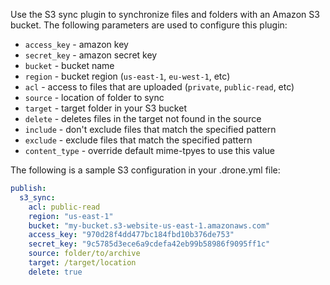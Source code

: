 Use the S3 sync plugin to synchronize files and folders with an Amazon S3 bucket. The following parameters are used to configure this plugin:

* `access_key` - amazon key
* `secret_key` - amazon secret key
* `bucket` - bucket name
* `region` - bucket region (`us-east-1`, `eu-west-1`, etc)
* `acl` - access to files that are uploaded (`private`, `public-read`, etc)
* `source` - location of folder to sync
* `target` - target folder in your S3 bucket
* `delete` - deletes files in the target not found in the source
* `include` - don't exclude files that match the specified pattern
* `exclude` - exclude files that match the specified pattern
* `content_type` - override default mime-tpyes to use this value

The following is a sample S3 configuration in your .drone.yml file:

```yaml
publish:
  s3_sync:
    acl: public-read
    region: "us-east-1"
    bucket: "my-bucket.s3-website-us-east-1.amazonaws.com"
    access_key: "970d28f4dd477bc184fbd10b376de753"
    secret_key: "9c5785d3ece6a9cdefa42eb99b58986f9095ff1c"
    source: folder/to/archive
    target: /target/location
    delete: true
```
